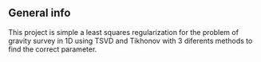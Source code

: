## General info
This project is simple a least squares regularization for the problem of gravity survey in 1D using TSVD and Tikhonov with 3 diferents methods to find the correct parameter.
